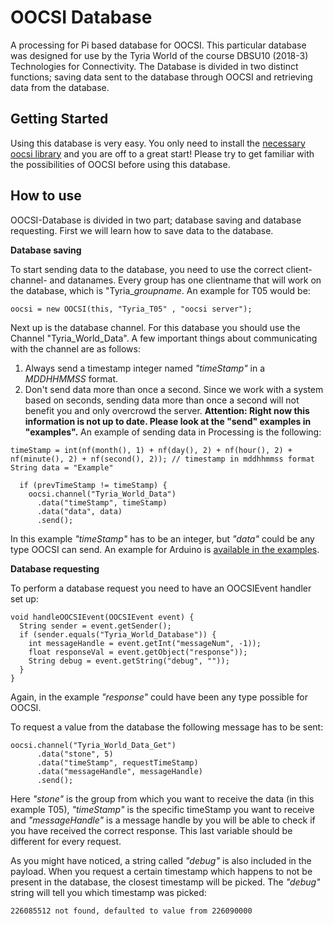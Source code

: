 # OOCSI Database

A processing for Pi based database for OOCSI. This particular database was designed for use by the Tyria World of the course DBSU10 (2018-3) Technologies for Connectivity. The Database is divided in two distinct functions; saving data sent to the database through OOCSI and retrieving data from the database.

## Getting Started
Using this database is very easy. You only need to install the [necessary oocsi library](https://github.com/iddi) and you are off to a great start! Please try to get familiar with the possibilities of OOCSI before using this database.

## How to use
OOCSI-Database is divided in two part; database saving and database requesting. First we will learn how to save data to the database.

**Database saving**

To start sending data to the database, you need to use the correct client- channel- and datanames. Every group has one clientname that will work on the database, which is "Tyria_*groupname*. An example for T05 would be:
```Processing
oocsi = new OOCSI(this, "Tyria_T05" , "oocsi server");
```
Next up is the database channel. For this database you should use the Channel "Tyria_World_Data". A few important things about communicating with the channel are as follows:
1. Always send a timestamp integer named *"timeStamp"* in a *MDDHHMMSS* format.
2. Don't send data more than once a second. Since we work with a system based on seconds, sending data more than once a second will not benefit you and only overcrowd the server.
**Attention: Right now this information is not up to date. Please look at the "send" examples in "examples".**
An example of sending data in Processing is the following:
```Processing
timeStamp = int(nf(month(), 1) + nf(day(), 2) + nf(hour(), 2) + nf(minute(), 2) + nf(second(), 2)); // timestamp in mddhhmmss format
String data = "Example"

  if (prevTimeStamp != timeStamp) {
    oocsi.channel("Tyria_World_Data")
      .data("timeStamp", timeStamp)
      .data("data", data)
      .send();
```
In this example *"timeStamp"* has to be an integer, but *"data"* could be any type OOCSI can send.
An example for Arduino is [available in the examples](/Examples/Arduino_getTime/).

**Database requesting**

To perform a database request you need to have an OOCSIEvent handler set up:
```Processing
void handleOOCSIEvent(OOCSIEvent event) {
  String sender = event.getSender();
  if (sender.equals("Tyria_World_Database")) {
    int messageHandle = event.getInt("messageNum", -1));
    float responseVal = event.getObject("response"));
    String debug = event.getString("debug", ""));
  }
}
```
Again, in the example *"response"* could have been any type possible for OOCSI.

To request a value from the database the following message has to be sent:
```Processing
oocsi.channel("Tyria_World_Data_Get")
      .data("stone", 5)
      .data("timeStamp", requestTimeStamp)
      .data("messageHandle", messageHandle)
      .send();
```
Here *"stone"* is the group from which you want to receive the data (in this example T05), *"timeStamp"* is the specific timeStamp you want to receive and *"messageHandle"* is a message handle by you will be able to check if you have received the correct response. This last variable should be different for every request.

As you might have noticed, a string called *"debug"* is also included in the payload. When you request a certain timestamp which happens to not be present in the database, the closest timestamp will be picked. The *"debug"* string will tell you which timestamp was picked:
```
226085512 not found, defaulted to value from 226090000
```
